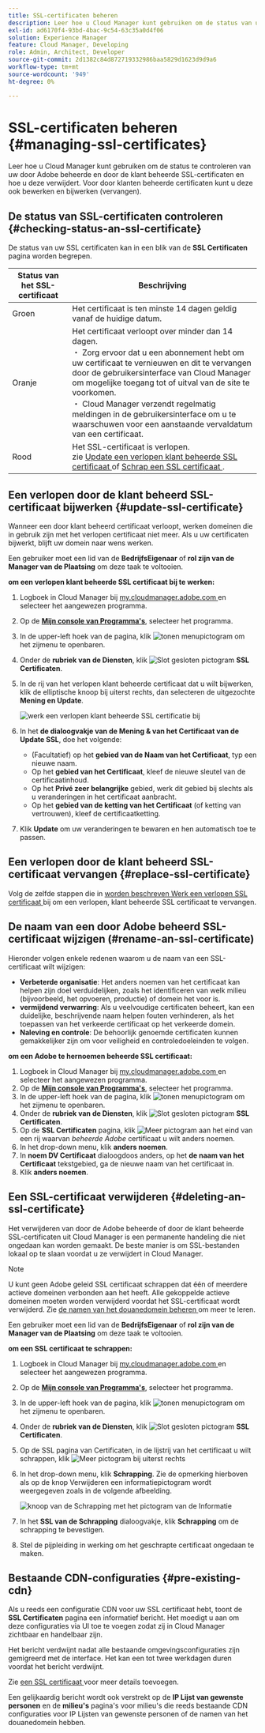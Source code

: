 ```yaml
---
title: SSL-certificaten beheren
description: Leer hoe u Cloud Manager kunt gebruiken om de status van uw SSL-certificaten te controleren en hoe u deze kunt bewerken, vervangen, bijwerken en verwijderen.
exl-id: ad6170f4-93bd-4bac-9c54-63c35a0d4f06
solution: Experience Manager
feature: Cloud Manager, Developing
role: Admin, Architect, Developer
source-git-commit: 2d1382c84d872719332986baa5829d1623d9d9a6
workflow-type: tm+mt
source-wordcount: '949'
ht-degree: 0%

---
```



# SSL-certificaten beheren {#managing-ssl-certificates}

Leer hoe u Cloud Manager kunt gebruiken om de status te controleren van uw door Adobe beheerde en door de klant beheerde SSL-certificaten en hoe u deze verwijdert. Voor door klanten beheerde certificaten kunt u deze ook bewerken en bijwerken (vervangen).

## De status van SSL-certificaten controleren {#checking-status-an-ssl-certificate}

De status van uw SSL certificaten kan in een blik van de **SSL Certificaten** pagina worden begrepen.

| Status van het SSL-certificaat | Beschrijving |
| --- | --- |
| Groen | Het certificaat is ten minste 14 dagen geldig vanaf de huidige datum. |
| Oranje | Het certificaat verloopt over minder dan 14 dagen.<br>・ Zorg ervoor dat u een abonnement hebt om uw certificaat te vernieuwen en dit te vervangen door de gebruikersinterface van Cloud Manager om mogelijke toegang tot of uitval van de site te voorkomen.<br>・ Cloud Manager verzendt regelmatig meldingen in de gebruikersinterface om u te waarschuwen voor een aanstaande vervaldatum van een certificaat. |
| Rood | Het SSL-certificaat is verlopen.<br> zie [ Update een verlopen klant beheerde SSL certificaat ](#update-ssl-certificate) of [ Schrap een SSL certificaat ](#deleting-an-ssl-certificate). |

## Een verlopen door de klant beheerd SSL-certificaat bijwerken {#update-ssl-certificate}

Wanneer een door klant beheerd certificaat verloopt, werken domeinen die in gebruik zijn met het verlopen certificaat niet meer. Als u uw certificaten bijwerkt, blijft uw domein naar wens werken.

Een gebruiker moet een lid van de **BedrijfsEigenaar** of **rol zijn van de Manager van de Plaatsing** om deze taak te voltooien.

**om een verlopen klant beheerde SSL certificaat bij te werken:**

1. Logboek in Cloud Manager bij [ my.cloudmanager.adobe.com ](https://my.cloudmanager.adobe.com/) en selecteer het aangewezen programma.
1. Op de **[Mijn console van Programma&#39;s](/help/implementing/cloud-manager/navigation.md#my-programs)**, selecteer het programma.
1. In de upper-left hoek van de pagina, klik ![ tonen menupictogram ](https://spectrum.adobe.com/static/icons/workflow_18/Smock_ShowMenu_18_N.svg) om het zijmenu te openbaren.
1. Onder de **rubriek van de Diensten**, klik ![ Slot gesloten pictogram ](https://spectrum.adobe.com/static/icons/workflow_18/Smock_LockClosed_18_N.svg) **SSL Certificaten**.
1. In de rij van het verlopen klant beheerde certificaat dat u wilt bijwerken, klik de elliptische knoop bij uiterst rechts, dan selecteren de uitgezochte **Mening en Update**.

   ![ werk een verlopen klant beheerde SSL certificatie bij ](/help/implementing/cloud-manager/assets/ssl/ssl-cert-update.png)

1. In het **de dialoogvakje van de Mening &amp; van het Certificaat van de Update SSL**, doe het volgende:

   * (Facultatief) op het **gebied van de Naam van het Certificaat**, typ een nieuwe naam.
   * Op het **gebied van het Certificaat**, kleef de nieuwe sleutel van de certificaatinhoud.
   * Op het **Privé zeer belangrijke** gebied, werk dit gebied bij slechts als u veranderingen in het certificaat aanbracht.
   * Op het **gebied van de ketting van het Certificaat** (of ketting van vertrouwen), kleef de certificaatketting.

1. Klik **Update** om uw veranderingen te bewaren en hen automatisch toe te passen.

## Een verlopen door de klant beheerd SSL-certificaat vervangen {#replace-ssl-certificate}

Volg de zelfde stappen die in [ worden beschreven Werk een verlopen SSL certificaat ](#update-ssl-certificate) bij om een verlopen, klant beheerde SSL certificaat te vervangen.

## De naam van een door Adobe beheerd SSL-certificaat wijzigen (#rename-an-ssl-certificate)

Hieronder volgen enkele redenen waarom u de naam van een SSL-certificaat wilt wijzigen:

* **Verbeterde organisatie**: Het anders noemen van het certificaat kan helpen zijn doel verduidelijken, zoals het identificeren van welk milieu (bijvoorbeeld, het opvoeren, productie) of domein het voor is.
* **vermijdend verwarring**: Als u veelvoudige certificaten beheert, kan een duidelijke, beschrijvende naam helpen fouten verhinderen, als het toepassen van het verkeerde certificaat op het verkeerde domein.
* **Naleving en controle**: De behoorlijk genoemde certificaten kunnen gemakkelijker zijn om voor veiligheid en controledoeleinden te volgen.

**om een Adobe te hernoemen beheerde SSL certificaat:**

1. Logboek in Cloud Manager bij [ my.cloudmanager.adobe.com ](https://my.cloudmanager.adobe.com/) en selecteer het aangewezen programma.
1. Op de **[Mijn console van Programma&#39;s](/help/implementing/cloud-manager/navigation.md#my-programs)**, selecteer het programma.
1. In de upper-left hoek van de pagina, klik ![ tonen menupictogram ](https://spectrum.adobe.com/static/icons/workflow_18/Smock_ShowMenu_18_N.svg) om het zijmenu te openbaren.
1. Onder de **rubriek van de Diensten**, klik ![ Slot gesloten pictogram ](https://spectrum.adobe.com/static/icons/workflow_18/Smock_LockClosed_18_N.svg) **SSL Certificaten**.
1. Op de **SSL Certificaten** pagina, klik ![ Meer pictogram ](https://spectrum.adobe.com/static/icons/workflow_18/Smock_More_18_N.svg) aan het eind van een rij waarvan *beheerde Adobe* certificaat u wilt anders noemen.
1. In het drop-down menu, klik **anders noemen**.
1. In **noem DV Certificaat** dialoogdoos anders, op het **de naam van het Certificaat** tekstgebied, ga de nieuwe naam van het certificaat in.
1. Klik **anders noemen**.

## Een SSL-certificaat verwijderen {#deleting-an-ssl-certificate}

Het verwijderen van door de Adobe beheerde of door de klant beheerde SSL-certificaten uit Cloud Manager is een permanente handeling die niet ongedaan kan worden gemaakt. De beste manier is om SSL-bestanden lokaal op te slaan voordat u ze verwijdert in Cloud Manager.

>[!NOTE]
>
>U kunt geen Adobe geleid SSL certificaat schrappen dat één of meerdere actieve domeinen verbonden aan het heeft. Alle gekoppelde actieve domeinen moeten worden verwijderd voordat het SSL-certificaat wordt verwijderd. Zie [ de namen van het douanedomein beheren ](/help/implementing/cloud-manager/custom-domain-names/managing-custom-domain-names.md) om meer te leren.

Een gebruiker moet een lid van de **BedrijfsEigenaar** of **rol zijn van de Manager van de Plaatsing** om deze taak te voltooien.

**om een SSL certificaat te schrappen:**

1. Logboek in Cloud Manager bij [ my.cloudmanager.adobe.com ](https://my.cloudmanager.adobe.com/) en selecteer het aangewezen programma.
1. Op de **[Mijn console van Programma&#39;s](/help/implementing/cloud-manager/navigation.md#my-programs)**, selecteer het programma.
1. In de upper-left hoek van de pagina, klik ![ tonen menupictogram ](https://spectrum.adobe.com/static/icons/workflow_18/Smock_ShowMenu_18_N.svg) om het zijmenu te openbaren.
1. Onder de **rubriek van de Diensten**, klik ![ Slot gesloten pictogram ](https://spectrum.adobe.com/static/icons/workflow_18/Smock_LockClosed_18_N.svg) **SSL Certificaten**.
1. Op de SSL pagina van Certificaten, in de lijstrij van het certificaat u wilt schrappen, klik ![ Meer pictogram ](https://spectrum.adobe.com/static/icons/workflow_18/Smock_More_18_N.svg) bij uiterst rechts
1. In het drop-down menu, klik **Schrapping**.
Zie de opmerking hierboven als op de knop Verwijderen een informatiepictogram wordt weergegeven zoals in de volgende afbeelding.

   ![ knoop van de Schrapping met het pictogram van de Informatie ](/help/implementing/cloud-manager/assets/ssl/ssl-cert-delete-infoicon.png)

1. In het **SSL van de Schrapping** dialoogvakje, klik **Schrapping** om de schrapping te bevestigen.
1. Stel de pijpleiding in werking om het geschrapte certificaat ongedaan te maken.

## Bestaande CDN-configuraties {#pre-existing-cdn}

Als u reeds een configuratie CDN voor uw SSL certificaat hebt, toont de **SSL Certificaten** pagina een informatief bericht. Het moedigt u aan om deze configuraties via UI toe te voegen zodat zij in Cloud Manager zichtbaar en handelbaar zijn.

Het bericht verdwijnt nadat alle bestaande omgevingsconfiguraties zijn gemigreerd met de interface. Het kan een tot twee werkdagen duren voordat het bericht verdwijnt.

Zie [ een SSL certificaat ](/help/implementing/cloud-manager/managing-ssl-certifications/add-ssl-certificate.md) voor meer details toevoegen.

Een gelijkaardig bericht wordt ook verstrekt op de **IP Lijst van gewenste personen** en de **milieu&#39;s** pagina&#39;s voor milieu&#39;s die reeds bestaande CDN configuraties voor IP Lijsten van gewenste personen of de namen van het douanedomein hebben.

